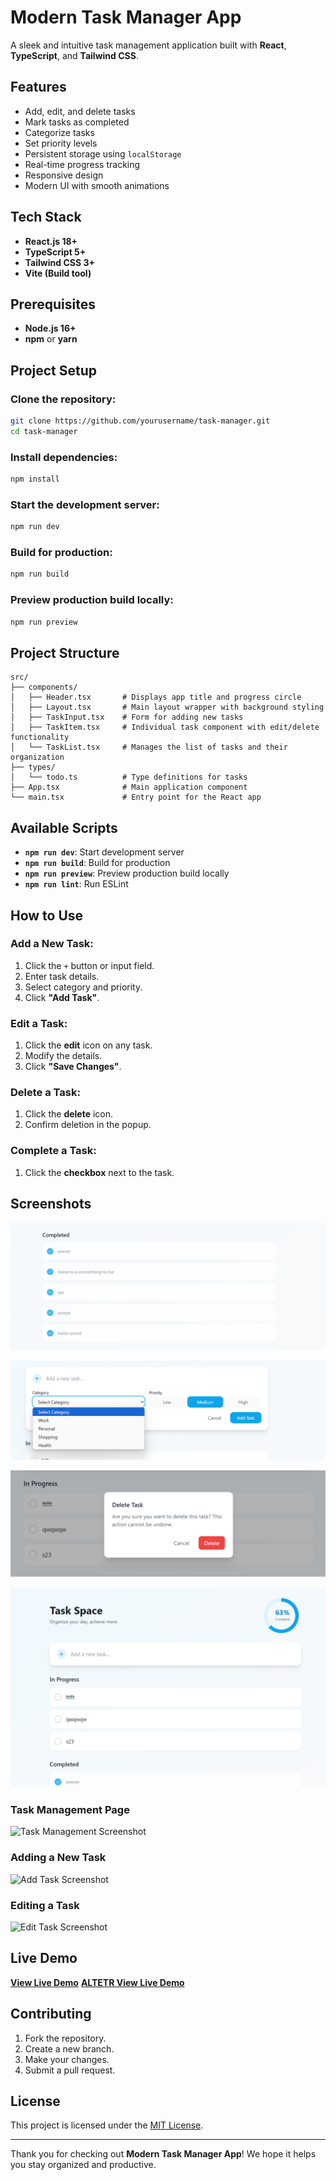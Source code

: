 # Modern Task Manager App

A sleek and intuitive task management application built with **React**, **TypeScript**, and **Tailwind CSS**.

## Features

- Add, edit, and delete tasks
- Mark tasks as completed
- Categorize tasks
- Set priority levels
- Persistent storage using `localStorage`
- Real-time progress tracking
- Responsive design
- Modern UI with smooth animations

## Tech Stack

- **React.js 18+**
- **TypeScript 5+**
- **Tailwind CSS 3+**
- **Vite (Build tool)**

## Prerequisites

- **Node.js 16+**
- **npm** or **yarn**

## Project Setup

### Clone the repository:

```bash
git clone https://github.com/yourusername/task-manager.git
cd task-manager
```

### Install dependencies:

```bash
npm install
```

### Start the development server:

```bash
npm run dev
```

### Build for production:

```bash
npm run build
```

### Preview production build locally:

```bash
npm run preview
```

## Project Structure

```
src/
├── components/
│   ├── Header.tsx       # Displays app title and progress circle
│   ├── Layout.tsx       # Main layout wrapper with background styling
│   ├── TaskInput.tsx    # Form for adding new tasks
│   ├── TaskItem.tsx     # Individual task component with edit/delete functionality
│   └── TaskList.tsx     # Manages the list of tasks and their organization
├── types/
│   └── todo.ts          # Type definitions for tasks
├── App.tsx              # Main application component
└── main.tsx             # Entry point for the React app
```

## Available Scripts

- **`npm run dev`**: Start development server
- **`npm run build`**: Build for production
- **`npm run preview`**: Preview production build locally
- **`npm run lint`**: Run ESLint

## How to Use

### Add a New Task:

1. Click the `+` button or input field.
2. Enter task details.
3. Select category and priority.
4. Click **"Add Task"**.

### Edit a Task:

1. Click the **edit** icon on any task.
2. Modify the details.
3. Click **"Save Changes"**.

### Delete a Task:

1. Click the **delete** icon.
2. Confirm deletion in the popup.

### Complete a Task:

1. Click the **checkbox** next to the task.

## Screenshots

![alt text](public/screenshot/image-1.png)

![alt text](public/screenshot/image-2.png)

![alt text](public/screenshot/image-3.png)

![alt text](public/screenshot/image.png)

### Task Management Page

![Task Management Screenshot](https://via.placeholder.com/800x400?text=Task+Management+Page)

### Adding a New Task

![Add Task Screenshot](https://via.placeholder.com/800x400?text=Add+Task+Page)

### Editing a Task

![Edit Task Screenshot](https://via.placeholder.com/800x400?text=Edit+Task+Page)

## Live Demo

[**View Live Demo**](https://todo-react-nine-iota.vercel.app/)
[**ALTETR View Live Demo**](https://todo-react-bbxu.onrender.com/)

## Contributing

1. Fork the repository.
2. Create a new branch.
3. Make your changes.
4. Submit a pull request.

## License

This project is licensed under the [MIT License](LICENSE).

---

Thank you for checking out **Modern Task Manager App**! We hope it helps you stay organized and productive.
